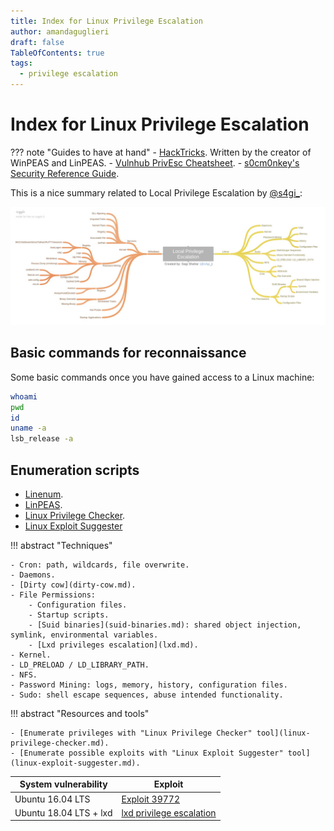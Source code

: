 ```yaml
---
title: Index for Linux Privilege Escalation
author: amandaguglieri
draft: false
TableOfContents: true
tags:
  - privilege escalation
---
```


# Index for Linux Privilege Escalation

??? note "Guides to have at hand"
    - [HackTricks](https://book.hacktricks.xyz/).  Written by the creator of WinPEAS and LinPEAS.
    - [Vulnhub PrivEsc Cheatsheet](https://github.com/Ignitetechnologies/Privilege-Escalation).
    - [s0cm0nkey's Security Reference Guide](https://s0cm0nkey.gitbook.io/s0cm0nkeys-security-reference-guide/).


This is a nice summary related to Local Privilege Escalation by [@s4gi_](https://twitter.com/s4gi_/status/866501430374301696/photo/1):

![local-privilege-escalation.jpg](img/local-privilege-escalation.jpg)


## Basic commands for reconnaissance

Some basic commands once you have gained access to a Linux machine:

```bash
whoami
pwd
id
uname -a
lsb_release -a
```


## Enumeration scripts

- [Linenum](linenum.md).
- [LinPEAS](linpeas.md).
- [Linux Privilege Checker](linux-privilege-checker.md).
- [Linux Exploit Suggester](linux-exploit-suggester.md)

!!! abstract "Techniques"
	
    - Cron: path, wildcards, file overwrite.
    - Daemons. 
	- [Dirty cow](dirty-cow.md).
	- File Permissions: 
		- Configuration files.
		- Startup scripts.
		- [Suid binaries](suid-binaries.md): shared object injection, symlink, environmental variables.
		- [Lxd privileges escalation](lxd.md).
	- Kernel.
	- LD_PRELOAD / LD_LIBRARY_PATH.
	- NFS.
	- Password Mining: logs, memory, history, configuration files.
	- Sudo: shell escape sequences, abuse intended functionality.


!!! abstract "Resources and tools"

    - [Enumerate privileges with "Linux Privilege Checker" tool](linux-privilege-checker.md).
    - [Enumerate possible exploits with "Linux Exploit Suggester" tool](linux-exploit-suggester.md).
        


| System vulnerability  | Exploit |
| ---------------------- | ------- |
| Ubuntu 16.04 LTS |  [Exploit 39772](https://www.exploit-db.com/exploits/39772) | 
| Ubuntu 18.04 LTS + lxd | [lxd privilege escalation](lxd.md) |


